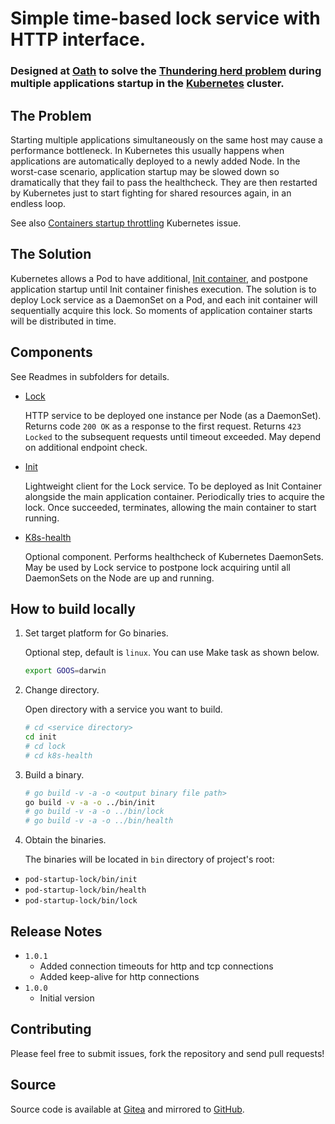 # Simple time-based lock service with HTTP interface.

### Designed at [Oath](https://www.oath.com) to solve the [Thundering herd problem](https://en.wikipedia.org/wiki/Thundering_herd_problem) during multiple applications startup in the [Kubernetes](https://kubernetes.io) cluster. 

## The Problem

Starting multiple applications simultaneously on the same host may cause a performance bottleneck.
In Kubernetes this usually happens when applications are automatically deployed to a newly added Node.
In the worst-case scenario, application startup may be slowed down so dramatically that they fail to pass the healthcheck. 
They are then restarted by Kubernetes just to start fighting for shared resources again, in an endless loop.

See also [Containers startup throttling](https://github.com/kubernetes/kubernetes/issues/3312) Kubernetes issue.

## The Solution

Kubernetes allows a Pod to have additional, [Init container](https://kubernetes.io/docs/concepts/workloads/pods/init-containers/#examples),
and postpone application startup until Init container finishes execution.
The solution is to deploy Lock service as a DaemonSet on a Pod, and each init container will sequentially acquire this lock.
So moments of application container starts will be distributed in time.

## Components

See Readmes in subfolders for details.

* [Lock](lock/README.md)
  
  HTTP service to be deployed one instance per Node (as a DaemonSet).
  Returns code `200 OK` as a response to the first request.
  Returns `423 Locked` to the subsequent requests until timeout exceeded.
  May depend on additional endpoint check.


* [Init](init/README.md)

  Lightweight client for the Lock service. To be deployed as Init Container alongside the main application container.
  Periodically tries to acquire the lock. Once succeeded, terminates, allowing the main container to start running.
  

* [K8s-health](k8s-health/README.md)
  
  Optional component. Performs healthcheck of Kubernetes DaemonSets.
  May be used by Lock service to postpone lock acquiring until all DaemonSets on the Node are up and running.

## How to build locally

1.  Set target platform for Go binaries.
    
    Optional step, default is `linux`. You can use Make task as shown below.

    ```bash
    export GOOS=darwin
    ```

2.  Change directory.

    Open directory with a service you want to build.

    ```bash
    # cd <service directory>
    cd init
    # cd lock
    # cd k8s-health
    ```

3.  Build a binary.

    ```bash
    # go build -v -a -o <output binary file path>
    go build -v -a -o ../bin/init
    # go build -v -a -o ../bin/lock
    # go build -v -a -o ../bin/health
    ```

4.  Obtain the binaries.

    The binaries will be located in `bin` directory of project's root:

   * `pod-startup-lock/bin/init`
   * `pod-startup-lock/bin/health`
   * `pod-startup-lock/bin/lock`

## Release Notes

* `1.0.1`
    - Added connection timeouts for http and tcp connections
    - Added keep-alive for http connections
* `1.0.0`
    - Initial version
    
## Contributing

Please feel free to submit issues, fork the repository and send pull requests!

## Source

Source code is available at [Gitea](https://gitea.flakybit.net/flakybit/pod-startup-lock)
and mirrored to [GitHub](https://github.com/flakybitnet/pod-startup-lock).